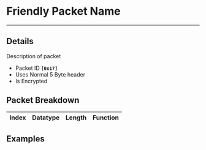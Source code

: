 # Friendly Packet Name #

---


## Details ##

Description of packet
  * Packet ID **`[0x17]`**
  * Uses Normal 5 Byte header
  * Is Encrypted

## Packet Breakdown ##
| Index | Datatype | Length | Function |
|:------|:---------|:-------|:---------|

## Examples ##